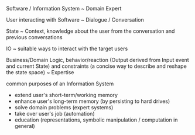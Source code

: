 Software / Information System ~ Domain Expert

User interacting with Software ~ Dialogue / Conversation

State ~ Context, knowledge about the user from the conversation and previous conversations

IO ~ suitable ways to interact with the target users

Business/Domain Logic, behavior/reaction (Output derived from Input event and current State) and constraints (a concise way to describe and reshape the state space) ~ Expertise



common purposes of an Information System

- extend user's short-term/working memory
- enhance user's long-term memory (by persisting to hard drives)
- solve domain problems (expert systems)
- take over user's job (automation)
- education (representations, symbolic manipulation / computation in general)


